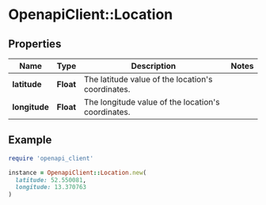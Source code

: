 # OpenapiClient::Location

## Properties

| Name | Type | Description | Notes |
| ---- | ---- | ----------- | ----- |
| **latitude** | **Float** | The latitude value of the location&#39;s coordinates. |  |
| **longitude** | **Float** | The longitude value of the location&#39;s coordinates. |  |

## Example

```ruby
require 'openapi_client'

instance = OpenapiClient::Location.new(
  latitude: 52.550081,
  longitude: 13.370763
)
```

